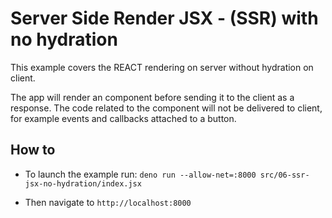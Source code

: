 # Server Side Render JSX - (SSR) with no hydration

This example covers the REACT rendering on server without hydration on client.

The app will render an <App> component before sending it to the client as a response.
The code related to the component will not be delivered to client, for example events and callbacks attached to a button.

## How to

* To launch the example run:
  `deno run --allow-net=:8000 src/06-ssr-jsx-no-hydration/index.jsx`

* Then navigate to `http://localhost:8000`

